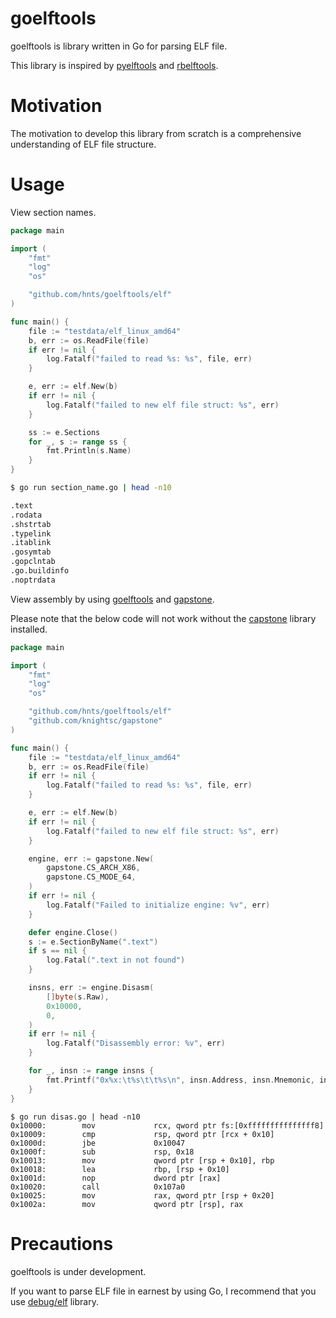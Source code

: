 # goelftools

goelftools is library written in Go for parsing ELF file.

This library is inspired by [pyelftools](https://github.com/eliben/pyelftools) and [rbelftools](https://github.com/david942j/rbelftools).

# Motivation
The motivation to develop this library from scratch is a comprehensive understanding of ELF file structure.

# Usage
View section names.
```go
package main

import (
	"fmt"
	"log"
	"os"

	"github.com/hnts/goelftools/elf"
)

func main() {
	file := "testdata/elf_linux_amd64"
	b, err := os.ReadFile(file)
	if err != nil {
		log.Fatalf("failed to read %s: %s", file, err)
	}

	e, err := elf.New(b)
	if err != nil {
		log.Fatalf("failed to new elf file struct: %s", err)
	}

	ss := e.Sections
	for _, s := range ss {
		fmt.Println(s.Name)
	}
}
```

```bash
$ go run section_name.go | head -n10

.text
.rodata
.shstrtab
.typelink
.itablink
.gosymtab
.gopclntab
.go.buildinfo
.noptrdata
```

View assembly by using [goelftools](https://github.com/hnts/goelftools) and [gapstone](https://github.com/knightsc/gapstone).

Please note that the below code will not work without the [capstone](https://www.capstone-engine.org/download.html) library installed.

```go
package main

import (
	"fmt"
	"log"
	"os"

	"github.com/hnts/goelftools/elf"
	"github.com/knightsc/gapstone"
)

func main() {
	file := "testdata/elf_linux_amd64"
	b, err := os.ReadFile(file)
	if err != nil {
		log.Fatalf("failed to read %s: %s", file, err)
	}

	e, err := elf.New(b)
	if err != nil {
		log.Fatalf("failed to new elf file struct: %s", err)
	}

	engine, err := gapstone.New(
		gapstone.CS_ARCH_X86,
		gapstone.CS_MODE_64,
	)
	if err != nil {
		log.Fatalf("Failed to initialize engine: %v", err)
	}

	defer engine.Close()
	s := e.SectionByName(".text")
	if s == nil {
		log.Fatal(".text in not found")
	}

	insns, err := engine.Disasm(
		[]byte(s.Raw),
		0x10000,
		0,
	)
	if err != nil {
		log.Fatalf("Disassembly error: %v", err)
	}

	for _, insn := range insns {
		fmt.Printf("0x%x:\t%s\t\t%s\n", insn.Address, insn.Mnemonic, insn.OpStr)
	}
}

```

```
$ go run disas.go | head -n10
0x10000:        mov             rcx, qword ptr fs:[0xfffffffffffffff8]
0x10009:        cmp             rsp, qword ptr [rcx + 0x10]
0x1000d:        jbe             0x10047
0x1000f:        sub             rsp, 0x18
0x10013:        mov             qword ptr [rsp + 0x10], rbp
0x10018:        lea             rbp, [rsp + 0x10]
0x1001d:        nop             dword ptr [rax]
0x10020:        call            0x107a0
0x10025:        mov             rax, qword ptr [rsp + 0x20]
0x1002a:        mov             qword ptr [rsp], rax
```

# Precautions
goelftools is under development.

If you want to parse ELF file in earnest by using Go, I recommend that you use [debug/elf](https://github.com/golang/go/tree/master/src/debug/elf) library.
